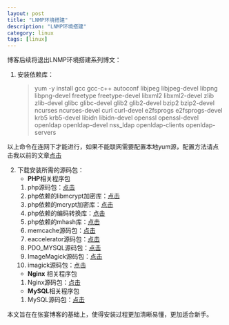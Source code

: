 ```yaml
---
layout: post  
title: "LNMP环境搭建"  
description: "LNMP环境搭建"  
category: linux
tags: [linux]  
---
```


博客后续将退出LNMP环境搭建系列博文：

1. 安装依赖库：  
	>yum -y install gcc gcc-c++ autoconf libjpeg libjpeg-devel libpng libpng-devel freetype freetype-devel libxml2 libxml2-devel zlib zlib-devel glibc glibc-devel glib2 glib2-devel bzip2 bzip2-devel ncurses ncurses-devel curl curl-devel e2fsprogs e2fsprogs-devel krb5 krb5-devel libidn libidn-devel openssl openssl-devel openldap openldap-devel nss_ldap openldap-clients openldap-servers

	
 以上命令在连网下才能进行，如果不能联网需要配置本地yum源，配置方法请点击我以前的文章[点击](http://petrie.github.com/linux/2012/09/18/linux-yum-iso/)

2. 下载安装所需的源码包：  
	- **PHP**相关程序包  
	1. php源码包：[点击](http://www.php.net/get/php-5.4.8.tar.gz/from/hk2.php.net/mirror)    
	2. php依赖的libmcrypt加密库：[点击](http://downloads.sourceforge.net/mcrypt/libmcrypt-2.5.8.tar.gz?modtime=1171868460&big_mirror=0)   
	2. php依赖的mcrypt加密库：[点击](http://downloads.sourceforge.net/mcrypt/mcrypt-2.6.8.tar.gz?modtime=1194463373&big_mirror=0)  
	3. php依赖的编码转换库：[点击](http://ftp.gnu.org/pub/gnu/libiconv/libiconv-1.13.1.tar.gz)    
	4. php依赖的mhash库：[点击](http://downloads.sourceforge.net/mhash/mhash-0.9.9.9.tar.gz?modtime=1175740843&big_mirror=0)  
    4. memcache源码包：[点击](http://pecl.php.net/get/memcache-2.2.5.tgz)  
	4. eaccelerator源码包：[点击](http://bart.eaccelerator.net/source/0.9.6.1/eaccelerator-0.9.6.1.tar.bz2)  
	4. PDO_MYSQL源码包：[点击](http://pecl.php.net/get/PDO_MYSQL-1.0.2.tgz)  
	4. ImageMagick源码包：[点击](http://blog.s135.com/soft/linux/nginx_php/imagick/ImageMagick.tar.gz)  
	4. imagick源码包：[点击](http://pecl.php.net/get/imagick-2.3.0.tgz)  
    - **Nginx** 相关程序包   
	1. Nginx源码包：[点击](http://nginx.org/download/nginx-1.2.4.tar.gz)    
    - **MySQL**相关程序包   
	1. MySQL源码包：[点击](http://dev.mysql.com/get/Downloads/MySQL-5.5/mysql-5.5.3-m3.tar.gz/from/http://mysql.he.net/)  

本文旨在在张宴博客的基础上，使得安装过程更加清晰易懂，更加适合新手。

